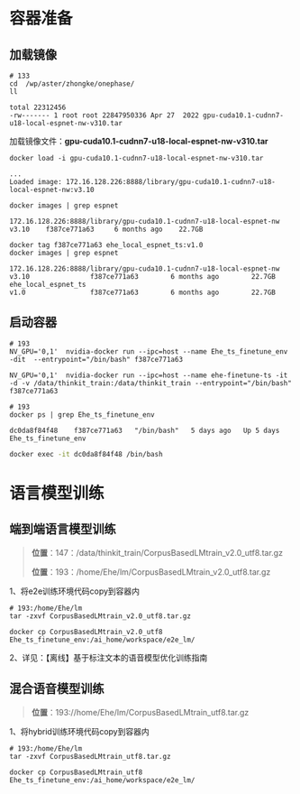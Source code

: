 # 容器准备

## 加载镜像

```shell
# 133
cd  /wp/aster/zhongke/onephase/
ll
```

```
total 22312456
-rw------- 1 root root 22847950336 Apr 27  2022 gpu-cuda10.1-cudnn7-u18-local-espnet-nw-v310.tar
```

加载镜像文件：**gpu-cuda10.1-cudnn7-u18-local-espnet-nw-v310.tar**

```shell
docker load -i gpu-cuda10.1-cudnn7-u18-local-espnet-nw-v310.tar 
```

```
...
Loaded image: 172.16.128.226:8888/library/gpu-cuda10.1-cudnn7-u18-local-espnet-nw:v3.10
```



```shell
docker images | grep espnet
```

```
172.16.128.226:8888/library/gpu-cuda10.1-cudnn7-u18-local-espnet-nw     v3.10    f387ce771a63     6 months ago    22.7GB
```



```shell
docker tag f387ce771a63 ehe_local_espnet_ts:v1.0
docker images | grep espnet
```

```
172.16.128.226:8888/library/gpu-cuda10.1-cudnn7-u18-local-espnet-nw   v3.10               f387ce771a63        6 months ago        22.7GB
ehe_local_espnet_ts                                                   v1.0                f387ce771a63        6 months ago        22.7GB
```



## 启动容器

```shell
# 193
NV_GPU='0,1'  nvidia-docker run --ipc=host --name Ehe_ts_finetune_env -dit  --entrypoint="/bin/bash" f387ce771a63
```

```shell
NV_GPU='0,1'  nvidia-docker run --ipc=host --name ehe-finetune-ts -it -d -v /data/thinkit_train:/data/thinkit_train --entrypoint="/bin/bash" f387ce771a63
```



```shell
# 193
docker ps | grep Ehe_ts_finetune_env
```

```
dc0da8f84f48    f387ce771a63   "/bin/bash"   5 days ago   Up 5 days   Ehe_ts_finetune_env
```



```bash
docker exec -it dc0da8f84f48 /bin/bash
```



# 语言模型训练

## 端到端语言模型训练

> **位置**：147：/data/thinkit_train/CorpusBasedLMtrain_v2.0_utf8.tar.gz
>
> **位置**：193：/home/Ehe/lm/CorpusBasedLMtrain_v2.0_utf8.tar.gz

1、将e2e训练环境代码copy到容器内

```shell
# 193:/home/Ehe/lm
tar -zxvf CorpusBasedLMtrain_v2.0_utf8.tar.gz 
```

```shell
docker cp CorpusBasedLMtrain_v2.0_utf8  Ehe_ts_finetune_env:/ai_home/workspace/e2e_lm/
```

2、详见：【离线】基于标注文本的语音模型优化训练指南

## 混合语音模型训练

> **位置**：193://home/Ehe/lm/CorpusBasedLMtrain_utf8.tar.gz

1、将hybrid训练环境代码copy到容器内

```shell
# 193:/home/Ehe/lm
tar -zxvf CorpusBasedLMtrain_utf8.tar.gz
```

```
docker cp CorpusBasedLMtrain_utf8  Ehe_ts_finetune_env:/ai_home/workspace/e2e_lm/
```

